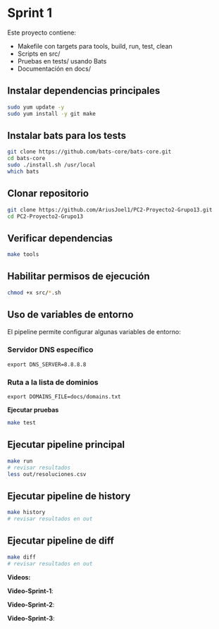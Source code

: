 # Sprint 1
Este proyecto contiene:
- Makefile con targets para tools, build, run, test, clean
- Scripts en src/
- Pruebas en tests/ usando Bats
- Documentación en docs/

## Instalar dependencias principales

```bash
sudo yum update -y
sudo yum install -y git make
```

## Instalar bats para los tests
```bash
git clone https://github.com/bats-core/bats-core.git
cd bats-core
sudo ./install.sh /usr/local
which bats
```

## Clonar repositorio
```bash
git clone https://github.com/AriusJoel1/PC2-Proyecto2-Grupo13.git
cd PC2-Proyecto2-Grupo13
```

## Verificar dependencias
```bash
make tools
```

## Habilitar permisos de ejecución
```bash
chmod +x src/*.sh
```
## Uso de variables de entorno
El pipeline permite configurar algunas variables de entorno:

### Servidor DNS específico
`export DNS_SERVER=8.8.8.8`

### Ruta a la lista de dominios
`export DOMAINS_FILE=docs/domains.txt`

**Ejecutar pruebas**
```bash
make test
```

## Ejecutar pipeline principal
```bash
make run
# revisar resultados
less out/resoluciones.csv
```

## Ejecutar pipeline de history
```bash
make history
# revisar resultados en out
```

## Ejecutar pipeline de diff
```bash
make diff
# revisar resultados en out
```

**Videos:**

**Video-Sprint-1**:

**Video-Sprint-2**:

**Video-Sprint-3**: